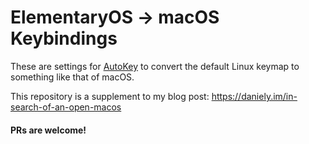 # ElementaryOS -> macOS Keybindings

These are settings for [AutoKey](https://github.com/autokey/autokey) to convert the default Linux keymap to something like that of macOS.

This repository is a supplement to my blog post: https://daniely.im/in-search-of-an-open-macos

#### PRs are welcome!
